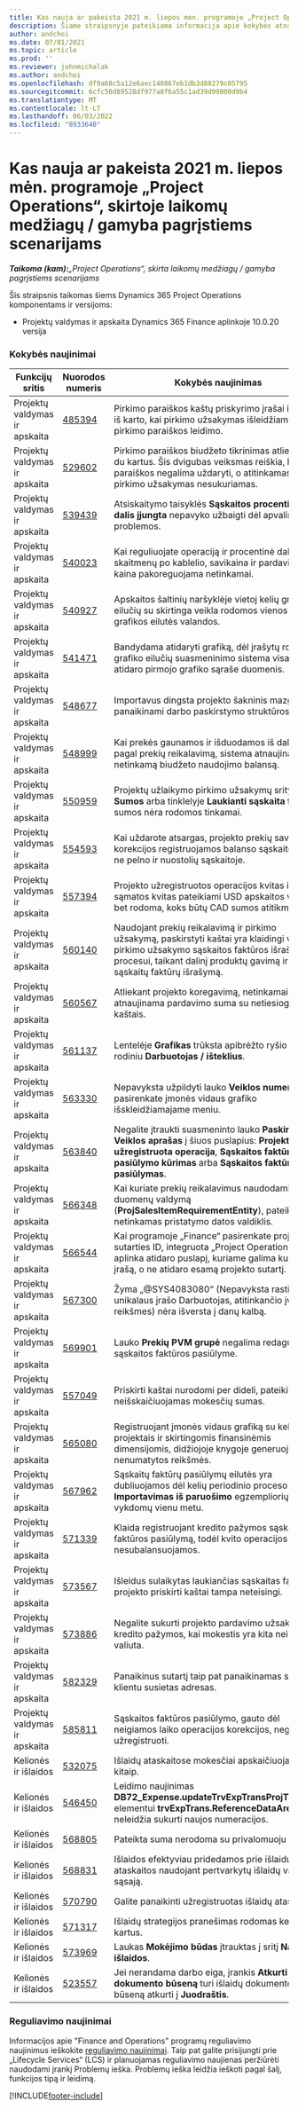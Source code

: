 ```yaml
---
title: Kas nauja ar pakeista 2021 m. liepos mėn. programoje „Project Operations“, skirtoje laikomų medžiagų / gamyba pagrįstiems scenarijams
description: Šiame straipsnyje pateikiama informacija apie kokybės atnaujinimus, kuriuos galima rasti 2021 m. liepos mėn.
author: andchoi
ms.date: 07/01/2021
ms.topic: article
ms.prod: ''
ms.reviewer: johnmichalak
ms.author: andchoi
ms.openlocfilehash: df9a68c5a12e6aec140867eb1db3d88279c05795
ms.sourcegitcommit: 6cfc50d89528df977a8f6a55c1ad39d99800d9b4
ms.translationtype: MT
ms.contentlocale: lt-LT
ms.lasthandoff: 06/03/2022
ms.locfileid: "8933640"
---
```

# <a name="whats-new-or-changed-in-project-operations-july-2021-for-stockedproduction-based-scenarios"></a>Kas nauja ar pakeista 2021 m. liepos mėn. programoje „Project Operations“, skirtoje laikomų medžiagų / gamyba pagrįstiems scenarijams

_**Taikoma (kam):**„Project Operations“, skirta laikomų medžiagų / gamyba pagrįstiems scenarijams_

Šis straipsnis taikomas šiems Dynamics 365 Project Operations komponentams ir versijoms:

- Projektų valdymas ir apskaita Dynamics 365 Finance aplinkoje 10.0.20 versija
 
### <a name="quality-updates"></a>Kokybės naujinimai
                                                                                                                                                                                  
| Funkcijų sritis                      | Nuorodos numeris| Kokybės naujinimas                                                                                                                                                                          |
|-----------------------------------|--------|---------------------------------------------------------------------------------------------------------------------------------------------------------------------------------|
| Projektų valdymas ir apskaita | [485394](https://fix.lcs.dynamics.com/Issue/Details/?bugId=485394) | Pirkimo paraiškos kaštų priskyrimo įrašai išvalomi iš karto, kai pirkimo užsakymas išleidžiamas iš pirkimo paraiškos leidimo.                                                                           |
| Projektų valdymas ir apskaita | [529602](https://fix.lcs.dynamics.com/Issue/Details/?bugId=529602) | Pirkimo paraiškos biudžeto tikrinimas atliekamas du kartus. Šis dvigubas veiksmas reiškia, kad paraiškos negalima uždaryti, o atitinkamas pirkimo užsakymas nesukuriamas.                                                                                                                        |
| Projektų valdymas ir apskaita | [539439](https://fix.lcs.dynamics.com/Issue/Details/?bugId=539439) | Atsiskaitymo taisyklės **Sąskaitos procentinė dalis įjungta** nepavyko užbaigti dėl apvalinimo problemos.                                                                              |
| Projektų valdymas ir apskaita | [540023](https://fix.lcs.dynamics.com/Issue/Details/?bugId=540023) | Kai reguliuojate operaciją ir procentinė dalis turi skaitmenų po kablelio, savikaina ir pardavimo kaina pakoreguojama netinkamai.                                      |
| Projektų valdymas ir apskaita | [540927](https://fix.lcs.dynamics.com/Issue/Details/?bugId=540927) | Apskaitos šaltinių naršyklėje vietoj kelių grafiko eilučių su skirtinga veikla rodomos vienos grafikos eilutės valandos.                                      |
| Projektų valdymas ir apskaita | [541471](https://fix.lcs.dynamics.com/Issue/Details/?bugId=541471) | Bandydama atidaryti grafiką, dėl įrašytų rodinių ir grafiko eilučių suasmeninimo sistema visada atidaro pirmojo grafiko sąraše duomenis.  |
| Projektų valdymas ir apskaita | [548677](https://fix.lcs.dynamics.com/Issue/Details/?bugId=548677) | Importavus dingsta projekto šakninis mazgas ir panaikinami darbo paskirstymo struktūros įrašai.                                                                                             |
| Projektų valdymas ir apskaita | [548999](https://fix.lcs.dynamics.com/Issue/Details/?bugId=548999) | Kai prekės gaunamos ir išduodamos iš dalies pagal prekių reikalavimą, sistema atnaujina netinkamą biudžeto naudojimo balansą. |
| Projektų valdymas ir apskaita | [550959](https://fix.lcs.dynamics.com/Issue/Details/?bugId=550959) | Projektų užlaikymo pirkimo užsakymų srityje **Sumos** arba tinklelyje **Laukianti sąskaita faktūra** sumos nėra rodomos tinkamai.                                                                  |
| Projektų valdymas ir apskaita | [554593](https://fix.lcs.dynamics.com/Issue/Details/?bugId=554593) | Kai uždarote atsargas, projekto prekių savikainos korekcijos registruojamos balanso sąskaitoje, o ne pelno ir nuostolių sąskaitoje.                                                            |
| Projektų valdymas ir apskaita | [557394](https://fix.lcs.dynamics.com/Issue/Details/?bugId=557394) | Projekto užregistruotos operacijos kvitas ir sąmatos kvitas pateikiami USD apskaitos valiuta, bet rodoma, koks būtų CAD sumos atitikmuo.              |
| Projektų valdymas ir apskaita | [560140](https://fix.lcs.dynamics.com/Issue/Details/?bugId=560140) | Naudojant prekių reikalavimą ir pirkimo užsakymą, paskirstyti kaštai yra klaidingi vykstant pirkimo užsakymo sąskaitos faktūros išrašymo procesui, taikant dalinį produktų gavimą ir dalinį sąskaitų faktūrų išrašymą.       |
| Projektų valdymas ir apskaita | [560567](https://fix.lcs.dynamics.com/Issue/Details/?bugId=560567) | Atliekant projekto koregavimą, netinkamai atnaujinama pardavimo suma su netiesioginiai kaštais.                                                                                    |
| Projektų valdymas ir apskaita | [561137](https://fix.lcs.dynamics.com/Issue/Details/?bugId=561137) | Lentelėje **Grafikas** trūksta apibrėžto ryšio su rodiniu **Darbuotojas / išteklius**.                                                                                   |
| Projektų valdymas ir apskaita | [563330](https://fix.lcs.dynamics.com/Issue/Details/?bugId=563330) | Nepavyksta užpildyti lauko **Veiklos numeris**, kai jį pasirenkate įmonės vidaus grafiko išskleidžiamajame meniu.                                                                 |
| Projektų valdymas ir apskaita | [563840](https://fix.lcs.dynamics.com/Issue/Details/?bugId=563840) | Negalite įtraukti suasmeninto lauko **Paskirtis** arba **Veiklos aprašas** į šiuos puslapius: **Projekto užregistruota operacija**, **Sąskaitos faktūros pasiūlymo kūrimas** arba **Sąskaitos faktūros pasiūlymas**.  |
| Projektų valdymas ir apskaita | [566348](https://fix.lcs.dynamics.com/Issue/Details/?bugId=566348) | Kai kuriate prekių reikalavimus naudodami duomenų valdymą (**ProjSalesItemRequirementEntity**), pateikiamas netinkamas pristatymo datos valdiklis.                                              |
| Projektų valdymas ir apskaita | [566544](https://fix.lcs.dynamics.com/Issue/Details/?bugId=566544) | Kai programoje „Finance“ pasirenkate projekto sutarties ID, integruota „Project Operations“ aplinka atidaro puslapį, kuriame galima kurti naują įrašą, o ne atidaro esamą projekto sutartį.                                                                                                                 |
| Projektų valdymas ir apskaita | [567300](https://fix.lcs.dynamics.com/Issue/Details/?bugId=567300) |  Žyma „@SYS4083080“ (Nepavyksta rasti unikalaus įrašo Darbuotojas, atitinkančio įvestas reikšmes) nėra išversta į danų kalbą.                                |
| Projektų valdymas ir apskaita | [569901](https://fix.lcs.dynamics.com/Issue/Details/?bugId=569901) | Lauko **Prekių PVM grupė** negalima redaguoti sąskaitos faktūros pasiūlyme.                                                                               |
| Projektų valdymas ir apskaita | [557049](https://fix.lcs.dynamics.com/Issue/Details/?bugId=557049) | Priskirti kaštai nurodomi per dideli, pateikiant neišskaičiuojamas mokesčių sumas.                                                                                                    |
| Projektų valdymas ir apskaita | [565080](https://fix.lcs.dynamics.com/Issue/Details/?bugId=565080) | Registruojant įmonės vidaus grafiką su keliais projektais ir skirtingomis finansinėmis dimensijomis, didžiojoje knygoje generuojamos nenumatytos reikšmės.                             |
| Projektų valdymas ir apskaita | [567962](https://fix.lcs.dynamics.com/Issue/Details/?bugId=567962) | Sąskaitų faktūrų pasiūlymų eilutės yra dubliuojamos dėl kelių periodinio proceso **Importavimas iš paruošimo** egzempliorių, vykdomų vienu metu.                                      |
| Projektų valdymas ir apskaita | [571339](https://fix.lcs.dynamics.com/Issue/Details/?bugId=571339) | Klaida registruojant kredito pažymos sąskaitos faktūros pasiūlymą, todėl kvito operacijos nesubalansuojamos.    |
| Projektų valdymas ir apskaita | [573567](https://fix.lcs.dynamics.com/Issue/Details/?bugId=573567) | Išleidus sulaikytas laukiančias sąskaitas faktūras, projekto priskirti kaštai tampa neteisingi.                                                                             |
| Projektų valdymas ir apskaita | [573886](https://fix.lcs.dynamics.com/Issue/Details/?bugId=573886) | Negalite sukurti projekto pardavimo užsakymo kredito pažymos, kai mokestis yra kita nei įmonės valiuta.                                      |
| Projektų valdymas ir apskaita | [582329](https://fix.lcs.dynamics.com/Issue/Details/?bugId=582329) | Panaikinus sutartį taip pat panaikinamas su klientu susietas adresas.                                                                                     |
| Projektų valdymas ir apskaita | [585811](https://fix.lcs.dynamics.com/Issue/Details/?bugId=585811) | Sąskaitos faktūros pasiūlymo, gauto dėl neigiamos laiko operacijos korekcijos, negalima užregistruoti.                                                                    |
| Kelionės ir išlaidos                  | [532075](https://fix.lcs.dynamics.com/Issue/Details/?bugId=532075) | Išlaidų ataskaitose mokesčiai apskaičiuojami kitaip.                                                                                                                  |
| Kelionės ir išlaidos                  | [546450](https://fix.lcs.dynamics.com/Issue/Details/?bugId=546450) | Leidimo naujinimas **DB72_Expense.updateTrvExpTransProjTransId()** elementui **trvExpTrans.ReferenceDataAreaId** neleidžia sukurti naujos numeracijos.                    |
| Kelionės ir išlaidos                  | [568805](https://fix.lcs.dynamics.com/Issue/Details/?bugId=568805) | Pateikta suma nerodoma su privalomuoju lauku.                                                                                                             |
| Kelionės ir išlaidos                  | [568831](https://fix.lcs.dynamics.com/Issue/Details/?bugId=568831) | Išlaidos efektyviau pridedamos prie išlaidų ataskaitos naudojant pertvarkytų išlaidų vartotojo sąsają.                                                            |
| Kelionės ir išlaidos                  | [570790](https://fix.lcs.dynamics.com/Issue/Details/?bugId=570790) | Galite panaikinti užregistruotas išlaidų ataskaitas.                                                                                           |
| Kelionės ir išlaidos                  | [571317](https://fix.lcs.dynamics.com/Issue/Details/?bugId=571317) | Išlaidų strategijos pranešimas rodomas kelis kartus.                                                                                                       |
| Kelionės ir išlaidos                  | [573969](https://fix.lcs.dynamics.com/Issue/Details/?bugId=573969) | Laukas **Mokėjimo būdas** įtrauktas į sritį **Naujos išlaidos**.                                                                                                      |
| Kelionės ir išlaidos                  | [523557](https://fix.lcs.dynamics.com/Issue/Details/?bugId=523557) | Jei nerandama darbo eiga, įrankis **Atkurti išlaidų dokumento būseną** turi išlaidų dokumento būseną atkurti į **Juodraštis**. 

### <a name="regulatory-updates"></a>Reguliavimo naujinimai
Informacijos apie "Finance and Operations" programų reguliavimo naujinimus ieškokite [reguliavimo naujinimai](/dynamics365/finance/localizations/regulatory-updates). Taip pat galite prisijungti prie „Lifecycle Services“ (LCS) ir planuojamas reguliavimo naujienas peržiūrėti naudodami įrankį Problemų ieška. Problemų ieška leidžia ieškoti pagal šalį, funkcijos tipą ir leidimą.


[!INCLUDE[footer-include](../../includes/footer-banner.md)]
